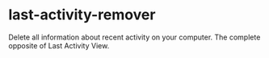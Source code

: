 # last-activity-remover
Delete all information about recent activity on your computer. The complete opposite of Last Activity View.
